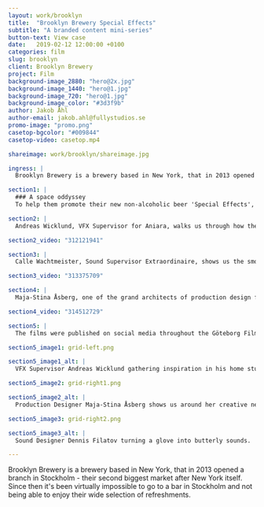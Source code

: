 ```yaml
---
layout: work/brooklyn
title:  "Brooklyn Brewery Special Effects"
subtitle: "A branded content mini-series"
button-text: View case
date:   2019-02-12 12:00:00 +0100
categories: film
slug: brooklyn
client: Brooklyn Brewery
project: Film
background-image_2880: "hero@2x.jpg"
background-image_1440: "hero@1.jpg"
background-image_720: "hero@1.jpg"
background-image_color: "#3d3f9b"
author: Jakob Åhl
author-email: jakob.ahl@fullystudios.se
promo-image: "promo.png"
casetop-bgcolor: "#009844"
casetop-video: casetop.mp4

shareimage: work/brooklyn/shareimage.jpg

ingress: |
  Brooklyn Brewery is a brewery based in New York, that in 2013 opened a branch in Stockholm - their second biggest market after New York itself. Since then it's been virtually impossible to go to a bar in Stockholm and not being able to enjoy their wide selection of refreshments.

section1: |
  ### A space oddyssey
  To help them promote their new non-alcoholic beer 'Special Effects', as well as their collaboration with Göteborg Film Festival, we produced a branded content mini-series that went behind the scenes of Swedish space odyssey 'Aniara' to learn the tools of the trade of the film industry. Together with the agency Pronto, we developed the concept based on that simple question we all have sometimes - how did they do that?

section2: |
  Andreas Wicklund, VFX Supervisor for Aniara, walks us through how the Aniara ship is actually sort of based on a cruise ship, and how the film's AI character is based on a lamp.

section2_video: "312121941"

section3: |
  Calle Wachtmeister, Sound Supervisor Extraordinaire, shows us the smoke and mirrors of making a glove into butterflies, and how designing sound effects is sort of like being on stage.

section3_video: "313375709"

section4: |
  Maja-Stina Åsberg, one of the grand architects of production design for Aniara, takes us to her studio and talks about creativity and to be part of her dream project.

section4_video: "314512729"

section5: |
  The films were published on social media throughout the Göteborg Film Festival, reaching approximately 50k people per episode.

section5_image1: grid-left.png

section5_image1_alt: |
  VFX Supervisor Andreas Wicklund gathering inspiration in his home studio.

section5_image2: grid-right1.png  

section5_image2_alt: |
  Production Designer Maja-Stina Åsberg shows us around her creative nest.

section5_image3: grid-right2.png

section5_image3_alt: |
  Sound Designer Dennis Filatov turning a glove into butterly sounds.

---
```

Brooklyn Brewery is a brewery based in New York, that in 2013 opened a branch in Stockholm - their second biggest market after New York itself. Since then it's been virtually impossible to go to a bar in Stockholm and not being able to enjoy their wide selection of refreshments.
